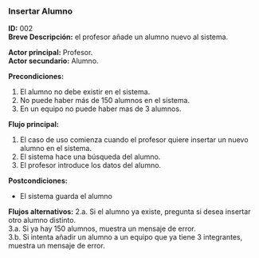 ### Insertar Alumno**ID:** 002   **Breve Descripción:** el profesor añade un alumno nuevo al sistema.   **Actor principal:** Profesor.   **Actor secundario:** Alumno.   **Precondiciones:**1. El alumno no debe existir en el sistema.2. No puede haber más de 150 alumnos en el sistema.3. En un equipo no puede haber mas de 3 alumnos.**Flujo principal:**1. El caso de uso comienza cuando el profesor quiere insertar un nuevo alumno en el sistema.2. El sistema hace una búsqueda del alumno.3. El profesor introduce los datos del alumno.**Postcondiciones:**+ El sistema guarda el alumno**Flujos alternativos:**2.a. Si el alumno ya existe, pregunta si desea insertar otro alumno distinto.   3.a. Si ya hay 150 alumnos, muestra un mensaje de error.   3.b. Si intenta añadir un alumno a un equipo que ya tiene 3 integrantes, muestra un mensaje de error.